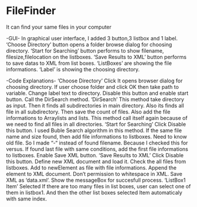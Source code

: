 # FileFinder
It can find your same files in your computer

-GUI-
In graphical user interface, I added 3 button,3 listbox and 1 label.
‘Choose Directory’ button opens a folder browse dialog for choosing directory.
‘Start for Searching’ button performs to show filename, filesize,filelocation on the listboxes.
‘Save Results to XML’ button performs to save datas to XML from list boxes.
‘ListBoxes’ are showing the file informations.
‘Label’ is showing the choosing directory.

-Code Explanations-
‘Choose Directory’ Click
It opens browser dialog for choosing directory. If user choose folder and click OK then take path to variable. Change label text to directory. Disable this button and enable start button. Call the DirSearch method.
‘DirSearch’
This method take directory as input. Then it finds all subdirectories in main directory. Also its finds all file in all subdirectory. Then save the count of files. Also add the file informations to Arraylists and lists. This method call itself again because of we need to find all files in all directories.
‘Start for Searching’ Click
Disable this button. I used Buble Search algorithm in this method. If the same file name and size found, then add file informations to listboxes. Need to know old file. So I made “-“ instead of found filename. Because I checked this for versus. If found last file with same conditions, add the first file informations to listboxes. Enable Save XML button.
‘Save Results to XML’ Click
Disable this button. Define new XML document and load it. Check the all files from listboxes. Add to newElement  as file with file informations. Append the element to XML document. Don’t permission to whitespace in XML. Save XML as ‘data.xml’. Show the messageBox for succesfull process.
‘ListBox1 Item’ Selected
If there are too many files in list boxes, user can select one of them in listbox1. And then the other list boxes selected Item automaticaly with same index.
